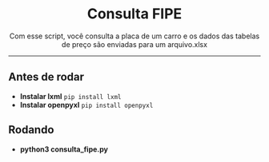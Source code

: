 <div align="center">
<h1>Consulta FIPE</h1>

<p>Com esse script, você consulta a placa de um carro e os dados das tabelas de preço são enviadas para um arquivo.xlsx</p>

</div>

<hr />

## Antes de rodar

- **Instalar lxml** `pip install lxml`
- **Instalar openpyxl** `pip install openpyxl`

## Rodando

- **python3 consulta_fipe.py**
